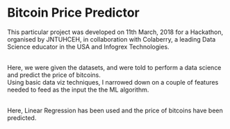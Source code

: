 # Bitcoin Price Predictor

This particular project was developed on 11th March, 2018 for a Hackathon, organised by JNTUHCEH, in collaboration with Colaberry, a leading Data Science educator in the USA and Infogrex Technologies.<br><br>

Here, we were given the datasets, and were told to perform a data science and predict the price of bitcoins. <br>
Using basic data viz techniques, I narrowed down on a couple of features needed to feed as the input the the ML algorithm.<br><br>

Here, Linear Regression has been used and the price of bitcoins have been predicted.<br>
